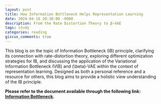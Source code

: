 ```yaml
---
layout: post
title: How Information Bottleneck Helps Representation Learning
date: 2024-04-16 20:30:00 -0000
description: From the Rate Distortion Theory to β−VAE
tags: study
categories: reading
giscus_comments: true
---
```


This blog is on the topic of Information Bottleneck (IB) principle, clarifying its connection with rate-distortion theory, exploring different optimization strategies for IB, and discussing the application of the Variational Information Bottleneck (VIB) and \(\beta\)-VAE within the context of representation learning. Designed as both a personal reference and a resource for others, this blog aims to provide a holistic view understanding of the IB principle.

**Please refer to the document available through the following link: [Information Bottleneck](/assets/pdf/IB_principle.pdf).**
